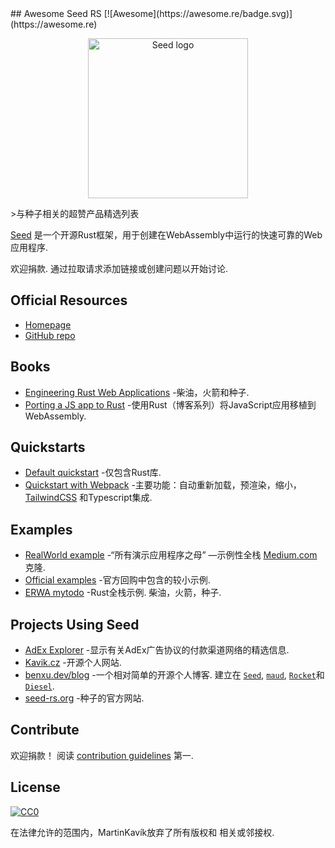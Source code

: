 <div class="github-widget" data-repo="seed-rs/awesome-seed-rs"></div>
<script async src="https://pagead2.googlesyndication.com/pagead/js/adsbygoogle.js"></script><ins class="adsbygoogle" style="display:block" data-ad-client="ca-pub-6890694312814945" data-ad-slot="5473692530" data-ad-format="auto"  data-full-width-responsive="true"></ins><script>(adsbygoogle = window.adsbygoogle || []).push({});</script>
## Awesome Seed RS [![Awesome](https://awesome.re/badge.svg)](https://awesome.re)

<p align="center">
    <a href="https://seed-rs.org/">
        <img src="https://raw.githubusercontent.com/seed-rs/awesome-seed-rs/master/logo.svg?sanitize=true" width="256" title="Seed logo">
    </a>
</p>

&gt;与种子相关的超赞产品精选列表

[Seed](https://seed-rs.org/) 是一个开源Rust框架，用于创建在WebAssembly中运行的快速可靠的Web应用程序.

 欢迎捐款.  通过拉取请求添加链接或创建问题以开始讨论.



## Official Resources

- [Homepage](https://seed-rs.org/)
- [GitHub repo](https://github.com/seed-rs/seed)

## Books
- [Engineering Rust Web Applications](https://erwabook.com/) -柴油，火箭和种子.
- [Porting a JS app to Rust](https://slowtec.de/posts/2019-12-20-porting-javascript-to-rust-part-1.html) -使用Rust（博客系列）将JavaScript应用移植到WebAssembly.

## Quickstarts

- [Default quickstart](https://github.com/seed-rs/seed-quickstart) -仅包含Rust库.
- [Quickstart with Webpack](https://github.com/seed-rs/seed-quickstart-webpack) -主要功能：自动重新加载，预渲染，缩小， [TailwindCSS](https://tailwindcss.com/) 和Typescript集成.

## Examples

- [RealWorld example](https://github.com/seed-rs/seed-rs-realworld) -“所有演示应用程序之母” —示例性全栈 [Medium.com](https://medium.com/) 克隆.
- [Official examples](https://github.com/seed-rs/seed/tree/master/examples) -官方回购中包含的较小示例.
- [ERWA mytodo](https://github.com/seed-rs/erwa_mytodo)  -Rust全栈示例.  柴油，火箭，种子.

## Projects Using Seed

- [AdEx Explorer](https://github.com/adexnetwork/adex-explorer) -显示有关AdEx广告协议的付款渠道网络的精选信息.
- [Kavik.cz](https://github.com/MartinKavik/kavik.cz) -开源个人网站.
- [benxu.dev/blog](https://github.com/AlterionX/benxu-dev)  -一个相对简单的开源个人博客.  建立在 [`Seed`](https://seed-rs.org/), [`maud`](https://maud.lambda.xyz), [`Rocket`](https://rocket.rs)和 [`Diesel`](https://diesel.rs).
- [seed-rs.org](https://github.com/seed-rs/seed-rs.org) -种子的官方网站.

## Contribute

 欢迎捐款！  阅读 [contribution guidelines](https://github.com/seed-rs/awesome-seed-rs/blob/master/contributing.md) 第一.

## License

[![CC0](https://mirrors.creativecommons.org/presskit/buttons/88x31/svg/cc-zero.svg)](https://creativecommons.org/publicdomain/zero/1.0)

在法律允许的范围内，MartinKavík放弃了所有版权和
相关或邻接权.
